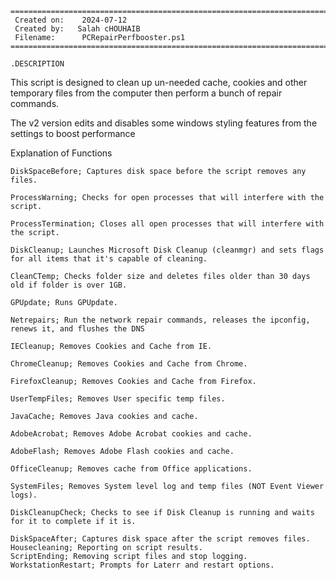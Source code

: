 
	===========================================================================
	 Created on:   	2024-07-12
	 Created by:   Salah cHOUHAIB
	 Filename:     	PCRepairPerfbooster.ps1
	===========================================================================
 
	.DESCRIPTION
 
		
  This script is designed to clean up un-needed cache, cookies and other temporary files from the computer then perform a bunch of repair commands. 
  
  The v2 version edits and disables some windows styling features from the settings to boost performance
  
Explanation of Functions



	DiskSpaceBefore; Captures disk space before the script removes any files.

	ProcessWarning; Checks for open processes that will interfere with the script.

	ProcessTermination; Closes all open processes that will interfere with the script.
	
	DiskCleanup; Launches Microsoft Disk Cleanup (cleanmgr) and sets flags for all items that it's capable of cleaning.
	
	CleanCTemp; Checks folder size and deletes files older than 30 days old if folder is over 1GB.
	
	GPUpdate; Runs GPUpdate.
	
	Netrepairs; Run the network repair commands, releases the ipconfig, renews it, and flushes the DNS
	
	IECleanup; Removes Cookies and Cache from IE.
	
	ChromeCleanup; Removes Cookies and Cache from Chrome.
	
	FirefoxCleanup; Removes Cookies and Cache from Firefox.
	
	UserTempFiles; Removes User specific temp files.
	
	JavaCache; Removes Java cookies and cache.
	
	AdobeAcrobat; Removes Adobe Acrobat cookies and cache.
	
	AdobeFlash; Removes Adobe Flash cookies and cache.
	
	OfficeCleanup; Removes cache from Office applications.
	
	SystemFiles; Removes System level log and temp files (NOT Event Viewer logs).
	
	DiskCleanupCheck; Checks to see if Disk Cleanup is running and waits for it to complete if it is.
	
	DiskSpaceAfter; Captures disk space after the script removes files.
	Housecleaning; Reporting on script results.
	ScriptEnding; Removing script files and stop logging.
	WorkstationRestart; Prompts for Laterr and restart options.
